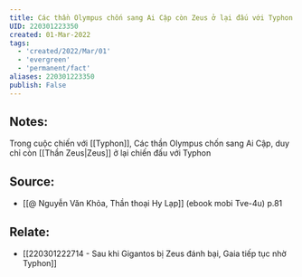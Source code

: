 ```yaml
---
title: Các thần Olympus chốn sang Ai Cập còn Zeus ở lại đấu với Typhon
UID: 220301223350
created: 01-Mar-2022
tags:
  - 'created/2022/Mar/01'
  - 'evergreen'
  - 'permanent/fact'
aliases: 220301223350
publish: False
---
```

## Notes:
Trong cuộc chiến với [[Typhon]], Các thần Olympus chốn sang Ai Cập, duy chỉ còn [[Thần Zeus|Zeus]] ở lại chiến đấu với Typhon

## Source:
- [[@ Nguyễn Văn Khỏa, Thần thoại Hy Lạp]] (ebook mobi Tve-4u) p.81

## Relate:
- [[220301222714 - Sau khi Gigantos bị Zeus đánh bại, Gaia tiếp tục nhờ Typhon]]